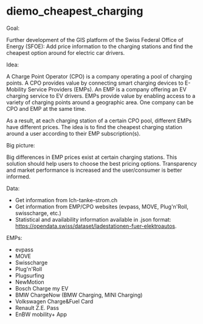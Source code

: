 # diemo_cheapest_charging
Goal:

Further development of the GIS platform of the Swiss Federal Office of Energy (SFOE): Add price information to the charging stations and find the cheapest option around for electric car drivers.

Idea:

A Charge Point Operator (CPO) is a company operating a pool of charging points. A CPO provides value by connecting smart charging devices to E-Mobility Service Providers (EMPs). An EMP is a company offering an EV charging service to EV drivers. EMPs provide value by enabling access to a variety of charging points around a geographic area. One company can be CPO and EMP at the same time.

As a result, at each charging station of a certain CPO pool, different EMPs have different prices. The idea is to find the cheapest charging station around a user according to their EMP subscription(s).

Big picture:

Big differences in EMP prices exist at certain charging stations. This solution should help users to choose the best pricing options. Transparency and market performance is increased and the user/consumer is better informed.

Data:

- Get information from Ich-tanke-strom.ch
- Get information from EMP/CPO websites (evpass, MOVE, Plug'n'Roll, swisscharge, etc.)
- Statistical and availability information available in .json format: https://opendata.swiss/dataset/ladestationen-fuer-elektroautos.

EMPs:
- evpass
- MOVE
- Swisscharge
- Plug'n'Roll
- Plugsurfing
- NewMotion
- Bosch Charge my EV
- BMW ChargeNow (BMW Charging, MINI Charging)
- Volkswagen Charge&Fuel Card
- Renault Z.E. Pass
- EnBW mobility+ App
